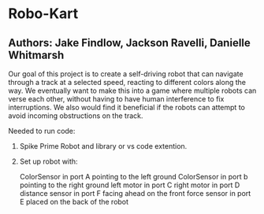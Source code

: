 # Robo-Kart
## Authors: Jake Findlow, Jackson Ravelli, Danielle Whitmarsh

Our goal of this project is to create a self-driving robot that can navigate through a track at a selected speed, 
reacting to different colors along the way. We eventually want to make this into a game where multiple robots can verse each other, 
without having to have human interference to fix interruptions.
We also would find it beneficial if the robots can attempt to avoid incoming obstructions on the track.

Needed to run code:

1. Spike Prime Robot and library or vs code extention.  
2. Set up robot with:

    ColorSensor in port A pointing to the left ground
    ColorSensor in port b pointing to the right ground
    left motor in port C
    right motor in port D
    distance sensor in port F facing ahead on the front
    force sensor in port E placed on the back of the robot